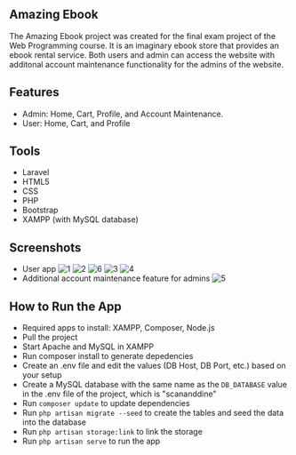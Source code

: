 ## Amazing Ebook

The Amazing Ebook project was created for the final exam project of the Web Programming course. It is an imaginary ebook store that provides an ebook rental service. Both users and admin can access the website with additonal account maintenance functionality for the admins of the website. 


## Features

- Admin: Home, Cart, Profile, and Account Maintenance.
- User: Home, Cart, and Profile


## Tools

- Laravel
- HTML5
- CSS
- PHP
- Bootstrap
- XAMPP (with MySQL database)


## Screenshots

- User app
![1](https://user-images.githubusercontent.com/79920236/170663331-e37cc21d-96ae-4e8f-bdf7-e579257490aa.png)
![2](https://user-images.githubusercontent.com/79920236/170663319-293be6d3-a7d5-4280-bf66-9d1d0a498527.png)
![6](https://user-images.githubusercontent.com/79920236/170663353-a99491d6-85e9-4698-99ff-d942953585ea.png)
![3](https://user-images.githubusercontent.com/79920236/170663381-96a78dbb-48a5-4a73-ab22-2b284ecc9508.png)
![4](https://user-images.githubusercontent.com/79920236/170663389-4e9d7806-955e-417d-8f4d-863c9643d024.png)
- Additional account maintenance feature for admins
![5](https://user-images.githubusercontent.com/79920236/170663376-9032a252-baf9-4685-900b-f12907de1d5b.png)


## How to Run the App

- Required apps to install: XAMPP, Composer, Node.js
- Pull the project
- Start Apache and MySQL in XAMPP
- Run composer install to generate depedencies
- Create an .env file and edit the values (DB Host, DB Port, etc.) based on your setup
- Create a MySQL database with the same name as the ```DB_DATABASE``` value in the .env file of the project, which is "scananddine"
- Run ```composer update``` to update dependencies
- Run ```php artisan migrate --seed``` to create the tables and seed the data into the database
- Run ```php artisan storage:link``` to link the storage
- Run ```php artisan serve``` to run the app
